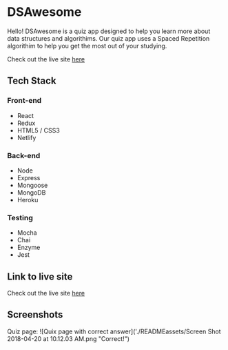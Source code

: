 # DSAwesome
Hello! DSAwesome is a quiz app designed to help you learn more about data structures and algorithims. Our quiz app uses a Spaced Repetition algorithim to help you get the most out of your studying.  
  
Check out the live site [here](https://elated-jackson-e60e1b.netlify.com/)

## Tech Stack
### Front-end
* React
* Redux
* HTML5 / CSS3
* Netlify 

### Back-end
* Node
* Express
* Mongoose
* MongoDB
* Heroku

### Testing
* Mocha
* Chai
* Enzyme
* Jest

## Link to live site
Check out the live site [here](https://elated-jackson-e60e1b.netlify.com/)

## Screenshots
Quiz page: ![Quix page with correct answer]('./READMEassets/Screen Shot 2018-04-20 at 10.12.03 AM.png "Correct!")